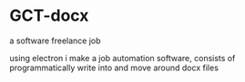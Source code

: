 # GCT-docx
a software freelance job

using electron i make a job automation software, consists of programmatically write into and move around docx files
